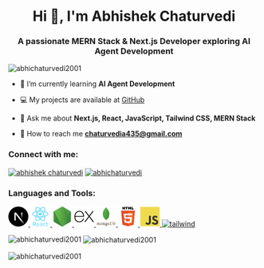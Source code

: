 <h1 align="center">Hi 👋, I'm Abhishek Chaturvedi</h1>
<h3 align="center">A passionate MERN Stack & Next.js Developer exploring AI Agent Development</h3>

<p align="left"> <img src="https://komarev.com/ghpvc/?username=abhichaturvedi2001&label=Profile%20views&color=0e75b6&style=flat" alt="abhichaturvedi2001" /> </p>

- 🌱 I’m currently learning **AI Agent Development**

- 💻 My projects are available at [GitHub](https://github.com/AbhiChaturvedi2001)

- 💬 Ask me about **Next.js, React, JavaScript, Tailwind CSS, MERN Stack**

- 📧 How to reach me **chaturvedia435@gmail.com**

<h3 align="left">Connect with me:</h3>
<p align="left">
<a href="https://www.linkedin.com/in/abhishek-chaturvedi-45b2641a6/" target="blank"><img align="center" src="https://raw.githubusercontent.com/rahuldkjain/github-profile-readme-generator/master/src/images/icons/Social/linked-in-alt.svg" alt="abhishek chaturvedi" height="30" width="40" /></a>
<a href="https://x.com/abhichaturvedi" target="blank"><img align="center" src="https://raw.githubusercontent.com/rahuldkjain/github-profile-readme-generator/master/src/images/icons/Social/twitter.svg" alt="abhichaturvedi" height="30" width="40" /></a>
</p>

<h3 align="left">Languages and Tools:</h3>
<p align="left"> 
  <a href="https://nextjs.org/" target="_blank" rel="noreferrer"> <img src="https://raw.githubusercontent.com/devicons/devicon/master/icons/nextjs/nextjs-original.svg" alt="nextjs" width="40" height="40"/> </a>
  <a href="https://reactjs.org/" target="_blank" rel="noreferrer"> <img src="https://raw.githubusercontent.com/devicons/devicon/master/icons/react/react-original-wordmark.svg" alt="react" width="40" height="40"/> </a>
  <a href="https://nodejs.org/" target="_blank" rel="noreferrer"> <img src="https://raw.githubusercontent.com/devicons/devicon/master/icons/nodejs/nodejs-original.svg" alt="nodejs" width="40" height="40"/> </a>
  <a href="https://expressjs.com/" target="_blank" rel="noreferrer"> <img src="https://raw.githubusercontent.com/devicons/devicon/master/icons/express/express-original.svg" alt="express" width="40" height="40"/> </a>
  <a href="https://www.mongodb.com/" target="_blank" rel="noreferrer"> <img src="https://raw.githubusercontent.com/devicons/devicon/master/icons/mongodb/mongodb-original-wordmark.svg" alt="mongodb" width="40" height="40"/> </a>
  <a href="https://www.w3.org/html/" target="_blank" rel="noreferrer"> <img src="https://raw.githubusercontent.com/devicons/devicon/master/icons/html5/html5-original-wordmark.svg" alt="html5" width="40" height="40"/> </a>
  <a href="https://developer.mozilla.org/en-US/docs/Web/JavaScript" target="_blank" rel="noreferrer"> <img src="https://raw.githubusercontent.com/devicons/devicon/master/icons/javascript/javascript-original.svg" alt="javascript" width="40" height="40"/> </a>
  <a href="https://tailwindcss.com/" target="_blank" rel="noreferrer"> <img src="https://www.vectorlogo.zone/logos/tailwindcss/tailwindcss-icon.svg" alt="tailwind" width="40" height="40"/> </a>
</p>

<p><img align="left" src="https://github-readme-stats.vercel.app/api/top-langs?username=abhichaturvedi2001&show_icons=true&locale=en&layout=compact" alt="abhichaturvedi2001" /></p>

<p>&nbsp;<img align="center" src="https://github-readme-stats.vercel.app/api?username=abhichaturvedi2001&show_icons=true&locale=en" alt="abhichaturvedi2001" /></p>

<p><img align="center" src="https://github-readme-streak-stats.herokuapp.com/?user=abhichaturvedi2001&" alt="abhichaturvedi2001" /></p>
